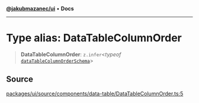 [**@jakubmazanec/ui**](../README.md) • **Docs**

---

# Type alias: DataTableColumnOrder

> **DataTableColumnOrder**: `z.infer`\<_typeof_
> [`dataTableColumnOrderSchema`](../variables/dataTableColumnOrderSchema.md)\>

## Source

[packages/ui/source/components/data-table/DataTableColumnOrder.ts:5](https://github.com/jakubmazanec/tools/blob/bb20df5276ddb119762948adc2cda520aef09f0f/packages/ui/source/components/data-table/DataTableColumnOrder.ts#L5)
